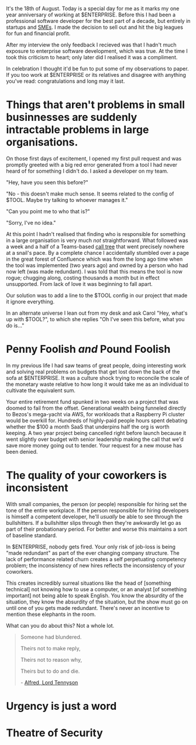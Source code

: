 It's the 18th of August. Today is a special day for me as it marks my one year anniversary of working at $ENTERPRISE.
Before this I had been a professional software developer for the best part of a decade, but entirely in startups and [SMEs](https://en.wikipedia.org/wiki/Small_and_medium_enterprises). I made the decision to sell out and hit the big leagues for fun and financial profit. 

After my interview the only feedback I recieved was that I hadn't much exposure to enterprise software development, which was true. At the time I took this criticism to heart; only later did I realised it was a compliment. 

In celebration I thought it'd be fun to put some of my observations to paper. 
If you too work at $ENTERPRISE or its relatives and disagree with anything you've read: congratulations and long may it last.

# Things that aren't problems in small businnesses are suddenly intractable problems in large organisations.

On those first days of excitement, I opened my first pull request and was promptly greeted with a big red error generated from a tool I had never heard of for something I didn't do. I asked a developer on my team.

"Hey, have you seen this before?"

"No - this doesn't make much sense. It seems related to the config of $TOOL. Maybe try talking to whoever manages it."

"Can you point me to who that is?"

"Sorry, I've no idea."

At this point I hadn't realised that finding who is responsible for something in a large organisation is very much *not* straightforward. What followed was a week and a half of a Teams-based [call tree](https://en.wiktionary.org/wiki/call_tree) that went precisely nowhere at a snail's pace. By a complete chance I accidentally stumbled over a page in the great forest of Confluence which was from the long ago time when the tool was implemented (two years ago) and owned by a person who had now left (was made redundant). I was told that this means the tool is now rogue; chugging along, costing thousands a month but in effect unsupported. From lack of love it was beginning to fall apart. 

Our solution was to add a line to the $TOOL config in our project that made it ignore everything.

In an alternate universe I lean out from my desk and ask Carol "Hey, what's up with $TOOL?", to which she replies "Oh I've seen this before, what you do is..."

# Penny Foolish *and* Pound Foolish

In my previous life I had saw teams of great people, doing interesting work and solving real problems on budgets that get lost down the back of the sofa at $ENTERPRISE. It was a culture shock trying to reconcile the scale of the monetary waste relative to how long it would take me as an individual to cultivate the equivalent sum. 

Your entire retirement fund spunked in two weeks on a project that was doomed to fail from the offset. Generational wealth being funneled directly to Bezos's mega-yacht via AWS, for workloads that a Raspberry Pi cluster would be overkill for. Hundreds of highly-paid people hours spent debating whether the $100 a month SaaS that underpins half the org is worth keeping. A two year project being cancelled right before launch because it went slightly over budget with senior leadership making the call that we'd save more money going out to tender. Your request for a new mouse has been denied.

# The quality of your coworkers is inconsistent

With small companies, the person (or people) responsible for hiring set the tone of the entire workplace. If the person responsible for hiring developers is himself a competent developer, he'll *usually* be able to see through the bullshitters. If a bullshitter slips through then they're awkwardly let go as part of their probationary period. For better and worse this maintains a sort of baseline standard.

In $ENTERPRISE, nobody gets fired. Your only risk of job-loss is being "made redundant" as part of the ever changing company structure. The lack of performance related churn creates a self perpetuating competency problem; the inconsistency of new hires reflects the inconsistency of your coworkers. 

This creates incredibly surreal situations like the head of [something technical] not knowing how to use a computer, or an analyst [of something important] not being able to speak English. You know the absurdity of the situation, they know the absurdity of the situation, but the show must go on until one of you gets made redundant. There's never an incentive to mention these elephants in the room.

What can you do about this? Not a whole lot. 

> Someone had blundered.
>
> Theirs not to make reply,
>   
> Theirs not to reason why,
>
> Theirs but to do and die.
>
> \- [Alfred, Lord Tennyson](https://www.poetryfoundation.org/poems/45319/the-charge-of-the-light-brigade)

# Urgency is just a word

# Theatre of Security